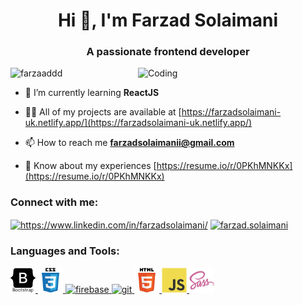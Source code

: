 <h1 align="center">Hi 👋, I'm Farzad Solaimani</h1>
<h3 align="center">A passionate frontend developer</h3>
<img align="right" alt="Coding" width="300" src="https://media.tenor.com/Ug6cbVA1ZsMAAAAd/developer.gif">

<p align="left"> <img src="https://komarev.com/ghpvc/?username=farzaaddd&label=Profile%20views&color=0e75b6&style=flat" alt="farzaaddd" /> </p>


- 🌱 I’m currently learning **ReactJS**

- 👨‍💻 All of my projects are available at [https://farzadsolaimani-uk.netlify.app/](https://farzadsolaimani-uk.netlify.app/)

- 📫 How to reach me **farzadsolaimanii@gmail.com**

- 📄 Know about my experiences [https://resume.io/r/0PKhMNKKx](https://resume.io/r/0PKhMNKKx)

<h3 align="left">Connect with me:</h3>
<p align="left">
<a href="https://www.linkedin.com/in/farzadsolaimani/" target="blank"><img align="center" src="https://raw.githubusercontent.com/rahuldkjain/github-profile-readme-generator/master/src/images/icons/Social/linked-in-alt.svg" alt="https://www.linkedin.com/in/farzadsolaimani/" height="30" width="40" /></a>
<a href="https://instagram.com/farzad.solaimani" target="blank"><img align="center" src="https://raw.githubusercontent.com/rahuldkjain/github-profile-readme-generator/master/src/images/icons/Social/instagram.svg" alt="farzad.solaimani" height="30" width="40" /></a>
</p>

<h3 align="left">Languages and Tools:</h3>
<p align="left"> <a href="https://getbootstrap.com" target="_blank" rel="noreferrer"> <img src="https://raw.githubusercontent.com/devicons/devicon/master/icons/bootstrap/bootstrap-plain-wordmark.svg" alt="bootstrap" width="40" height="40"/> </a> <a href="https://www.w3schools.com/css/" target="_blank" rel="noreferrer"> <img src="https://raw.githubusercontent.com/devicons/devicon/master/icons/css3/css3-original-wordmark.svg" alt="css3" width="40" height="40"/> </a> <a href="https://firebase.google.com/" target="_blank" rel="noreferrer"> <img src="https://www.vectorlogo.zone/logos/firebase/firebase-icon.svg" alt="firebase" width="40" height="40"/> </a> <a href="https://git-scm.com/" target="_blank" rel="noreferrer"> <img src="https://www.vectorlogo.zone/logos/git-scm/git-scm-icon.svg" alt="git" width="40" height="40"/> </a> <a href="https://www.w3.org/html/" target="_blank" rel="noreferrer"> <img src="https://raw.githubusercontent.com/devicons/devicon/master/icons/html5/html5-original-wordmark.svg" alt="html5" width="40" height="40"/> </a> <a href="https://developer.mozilla.org/en-US/docs/Web/JavaScript" target="_blank" rel="noreferrer"> <img src="https://raw.githubusercontent.com/devicons/devicon/master/icons/javascript/javascript-original.svg" alt="javascript" width="40" height="40"/> </a> <a href="https://sass-lang.com" target="_blank" rel="noreferrer"> <img src="https://raw.githubusercontent.com/devicons/devicon/master/icons/sass/sass-original.svg" alt="sass" width="40" height="40"/> </a> </p>

